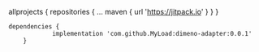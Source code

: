 allprojects {
		repositories {
			...
			maven { url 'https://jitpack.io' }
		}
	}

	dependencies {
    	        implementation 'com.github.MyLoad:dimeno-adapter:0.0.1'
    	}